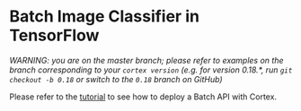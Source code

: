 # Batch Image Classifier in TensorFlow

_WARNING: you are on the master branch; please refer to examples on the branch corresponding to your `cortex version` (e.g. for version 0.18.*, run `git checkout -b 0.18` or switch to the `0.18` branch on GitHub)_

<!-- CORTEX_VERSION_MINOR -->
Please refer to the [tutorial](https://docs.cortex.dev/v/master/batchapi/image-classifier#deploy-your-batch-api) to see how to deploy a Batch API with Cortex.
